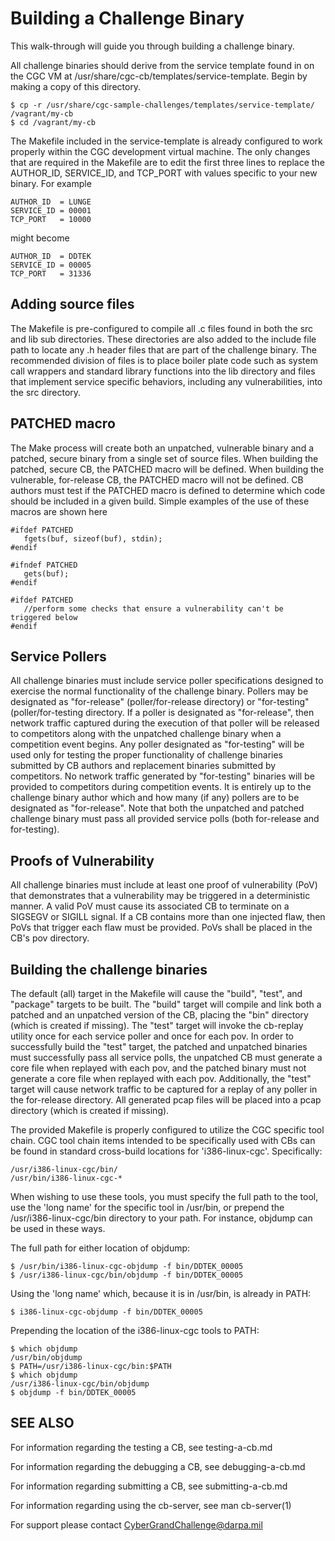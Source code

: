 # Building a Challenge Binary

This walk-through will guide you through building a challenge binary.  

All challenge binaries should derive from the service template found in on the CGC VM at /usr/share/cgc-cb/templates/service-template. Begin by making a copy of this directory.

	$ cp -r /usr/share/cgc-sample-challenges/templates/service-template/ /vagrant/my-cb
	$ cd /vagrant/my-cb

The Makefile included in the service-template is already configured to work properly within the CGC development virtual machine. The only changes that are required in the Makefile are to edit the first three lines to replace the AUTHOR_ID, SERVICE_ID, and TCP_PORT with values specific to your new binary. For example

    AUTHOR_ID  = LUNGE
    SERVICE_ID = 00001
    TCP_PORT   = 10000

might become

    AUTHOR_ID  = DDTEK
    SERVICE_ID = 00005
    TCP_PORT   = 31336

## Adding source files

The Makefile is pre-configured to compile all .c files found in both the src and lib sub directories. These directories are also added to the include file path to locate any .h header files that are part of the challenge binary. The recommended division of files is to place boiler plate code such as system call wrappers and standard library functions into the lib directory and files that implement service specific behaviors, including any vulnerabilities, into the src directory.

## PATCHED macro

The Make process will create both an unpatched, vulnerable binary and a patched, secure binary from a single set of source files.  When building the patched, secure CB, the PATCHED macro will be defined.  When building the vulnerable, for-release CB, the PATCHED macro will not be defined.  CB authors must test if the PATCHED macro is defined to determine which code should be included in a given build. Simple examples of the use of these macros are shown here

    #ifdef PATCHED
       fgets(buf, sizeof(buf), stdin);
    #endif

    #ifndef PATCHED
       gets(buf);
    #endif

    #ifdef PATCHED
       //perform some checks that ensure a vulnerability can't be triggered below
    #endif

## Service Pollers

All challenge binaries must include service poller specifications designed to exercise the normal functionality of the challenge binary. Pollers may be designated as "for-release" (poller/for-release directory) or "for-testing" (poller/for-testing directory. If a poller is designated as "for-release", then network traffic captured during the execution of that poller will be released to competitors along with the unpatched challenge binary when a competition event begins. Any poller designated as "for-testing" will be used only for testing the proper functionality of challenge binaries submitted by CB authors and replacement binaries submitted by competitors. No network traffic generated by "for-testing" binaries will be provided to competitors during competition events. It is entirely up to the challenge binary author which and how many (if any) pollers are to be designated as "for-release". Note that both the unpatched and patched challenge binary must pass all provided service polls (both for-release and for-testing). 

## Proofs of Vulnerability

All challenge binaries must include at least one proof of vulnerability (PoV) that demonstrates that a vulnerability may be triggered in a deterministic manner. A valid PoV must cause its associated CB to terminate on a SIGSEGV or SIGILL signal. If a CB contains more than one injected flaw, then PoVs that trigger each flaw must be provided. PoVs shall be placed in the CB's pov directory.

## Building the challenge binaries

The default (all) target in the Makefile will cause the "build", "test", and "package" targets to be built. The "build" target will compile and link both a patched and an unpatched version of the CB, placing the "bin" directory (which is created if missing). The "test" target will invoke the cb-replay utility once for each service poller and once for each pov. In order to successfully build the "test" target, the patched and unpatched binaries must successfully pass all service polls, the unpatched CB must generate a core file when replayed with each pov, and the patched binary must not generate a core file when replayed with each pov.  Additionally, the "test" target will cause network traffic to be captured for a replay of any poller in the for-release directory. All generated pcap files will be placed into a pcap directory (which is created if missing).

The provided Makefile is properly configured to utilize the CGC specific tool chain. CGC tool chain items intended to be specifically used with CBs can be found in standard cross-build locations for 'i386-linux-cgc'.  Specifically:

    /usr/i386-linux-cgc/bin/
    /usr/bin/i386-linux-cgc-*

When wishing to use these tools, you must specify the full path to the tool, use the 'long name' for the specific tool in /usr/bin, or prepend the /usr/i386-linux-cgc/bin directory to your path. For instance, objdump can be used in these ways.

The full path for either location of objdump:

    $ /usr/bin/i386-linux-cgc-objdump -f bin/DDTEK_00005
    $ /usr/i386-linux-cgc/bin/objdump -f bin/DDTEK_00005

Using the 'long name' which, because it is in /usr/bin, is already in PATH:

    $ i386-linux-cgc-objdump -f bin/DDTEK_00005

Prepending the location of the i386-linux-cgc tools to PATH:

    $ which objdump
    /usr/bin/objdump
    $ PATH=/usr/i386-linux-cgc/bin:$PATH
    $ which objdump
    /usr/i386-linux-cgc/bin/objdump
    $ objdump -f bin/DDTEK_00005

## SEE ALSO

For information regarding the testing a CB, see testing-a-cb.md

For information regarding the debugging a CB, see debugging-a-cb.md

For information regarding submitting a CB, see submitting-a-cb.md

For information regarding using the cb-server, see man cb-server(1)

For support please contact CyberGrandChallenge@darpa.mil
